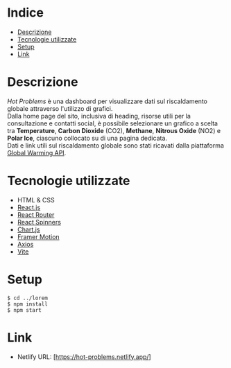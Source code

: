 # Indice
* <a href="https://github.com/elisa-morales/hot-problems#descrizione">Descrizione</a>
* <a href="https://github.com/elisa-morales/hot-problems#tecnologie-utilizzate">Tecnologie utilizzate</a>
* <a href="https://github.com/elisa-morales/hot-problems#setup">Setup</a>
* <a href="https://github.com/elisa-morales/hot-problems#link">Link</a>

# Descrizione

<i>Hot Problems</i> è una dashboard per visualizzare dati sul riscaldamento globale attraverso l'utilizzo di grafici.
<br>Dalla home page del sito, inclusiva di heading, risorse utili per la consultazione e contatti social, è possibile selezionare un grafico a scelta tra <b>Temperature</b>, <b>Carbon Dioxide</b> (CO2), <b>Methane</b>, <b>Nitrous Oxide</b> (NO2) e <b>Polar Ice</b>, ciascuno collocato su di una pagina dedicata. 
<br>Dati e link utili sul riscaldamento globale sono stati ricavati dalla piattaforma <a href="https://global-warming.org/" target="_blank">Global Warming API</a>.  

# Tecnologie utilizzate

* HTML & CSS
* [React.js](https://react.dev/)
* [React Router](https://reactrouter.com/en/main)
* [React Spinners](https://www.npmjs.com/package/react-spinners)
* [Chart.js](https://www.chartjs.org/)
* [Framer Motion](https://www.framer.com/motion/)
* [Axios](https://axios-http.com/)
* [Vite](https://vitejs.dev/)

# Setup

```
$ cd ../lorem
$ npm install
$ npm start
```

# Link

* Netlify URL: [<a href="https://hot-problems.netlify.app/" target="_blank">https://hot-problems.netlify.app/</a>]
 
